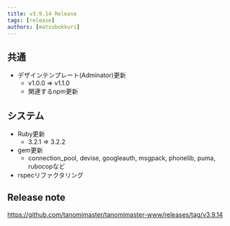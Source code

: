 ```yaml
---
title: v3.9.14 Release
tags: [release]
authors: [matsubokkuri]
---
```


<!-- truncate -->

## 共通

- デザインテンプレート(Adminator)更新
  - v1.0.0 => v1.1.0
  - 関連するnpm更新

## システム

- Ruby更新
  - 3.2.1 => 3.2.2
- gem更新
  - connection_pool, devise, googleauth, msgpack, phonelib, puma, rubocopなど
- rspecリファクタリング


## Release note

https://github.com/tanomimaster/tanomimaster-www/releases/tag/v3.9.14

